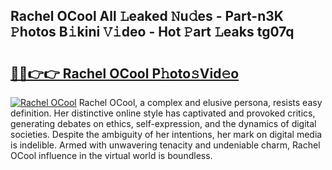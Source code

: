 ## Rachel OCool All 𝙻eaked 𝙽u𝚍es - Part-n3K 𝙿hotos B𝚒kini 𝚅𝚒deo - Hot 𝙿art 𝙻eaks tg07q

# <h2><a href="http://ld48oo1.urlbe.top/?page=Rachel+OCool">🔗🔗👉👉 Rachel OCool P𝚑oto𝚜Vid𝚎o</a></h2>

[![Rachel OCool](https://i.imgur.com/eBuTRDB.gif)](http://ld48oo1.urlbe.top/?page=Rachel+OCool)
Rachel OCool, a complex and elusive persona, resists easy definition. Her distinctive online style has captivated and provoked critics, generating debates on ethics, self-expression, and the dynamics of digital societies. Despite the ambiguity of her intentions, her mark on digital media is indelible. Armed with unwavering tenacity and undeniable charm, Rachel OCool influence in the virtual world is boundless.

